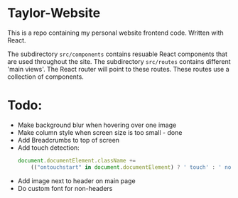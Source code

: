 # Taylor-Website
This is a repo containing my personal website frontend code.
Written with React.

The subdirectory ```src/components``` contains resuable React components that are used throughout the site.
The subdirectory ```src/routes``` contains different 'main views'. The React router will point to these routes. These routes use a collection of components.

# Todo: 
 - Make background blur when hovering over one image
 - Make column style when screen size is too small - done
 - Add Breadcrumbs to top of screen
 - Add touch detection:
    ``` javascript
    document.documentElement.className += 
        (("ontouchstart" in document.documentElement) ? ' touch' : ' no-touch');
    ```
 - Add image next to header on main page
 - Do custom font for non-headers